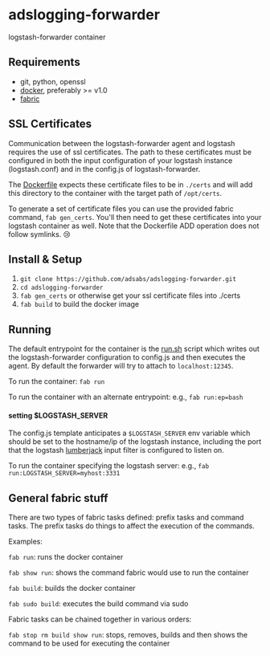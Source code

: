 adslogging-forwarder
====================

logstash-forwarder container

## Requirements

* git, python, openssl
* [docker](http://docker.io), preferably >= v1.0
* [fabric](http://www.fabfile.org/)

## SSL Certificates

Communication between the logstash-forwarder agent and logstash requires the use of ssl certificates. The path to these certificates must be configured in both the input configuration of your logstash instance (logstash.conf) and in the config.js of logstash-forwarder.

The [Dockerfile](Dockerfile) expects these certificate files to be in `./certs` and will add this directory to the container with the target path of `/opt/certs`.

To generate a set of certificate files you can use the provided fabric command, `fab gen_certs`. You'll then need to get these certificates into your logstash container as well. Note that the Dockerfile ADD operation does not follow symlinks. :cry:

## Install & Setup

1. `git clone https://github.com/adsabs/adslogging-forwarder.git`
1. `cd adslogging-forwarder`
1. `fab gen_certs` or otherwise get your ssl certificate files into ./certs
1. `fab build` to build the docker image

## Running

The default entrypoint for the container is the [run.sh](run.sh) script which writes out the logstash-forwarder configuration to config.js and then executes the agent. By default the forwarder will try to attach to `localhost:12345`. 

To run the container: `fab run`

To run the container with an alternate entrypoint: e.g., `fab run:ep=bash`

#### setting $LOGSTASH_SERVER

The config.js template anticipates a `$LOGSTASH_SERVER` env variable which should be set to the hostname/ip of the logstash instance, including the port that the logstash [lumberjack](http://logstash.net/docs/1.4.2/inputs/lumberjack) input filter is configured to listen on. 

To run the container specifying the logstash server: e.g., `fab run:LOGSTASH_SERVER=myhost:3331`

## General fabric stuff

There are two types of fabric tasks defined: prefix tasks and command tasks. The prefix tasks do things to affect the execution of the commands. 

Examples:

`fab run`: runs the docker container

`fab show run`: shows the command fabric would use to run the container

`fab build`: builds the docker container

`fab sudo build`: executes the build command via sudo

Fabric tasks can be chained together in various orders:

`fab stop rm build show run`: stops, removes, builds and then shows the command to be used for executing the container